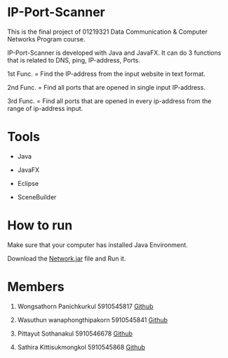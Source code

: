 # IP-Port-Scanner

This is the final project of 01219321 Data Communication & Computer Networks Program course.

IP-Port-Scanner is developed with Java and JavaFX. It can do 3 functions that is related to DNS, ping, IP-address, Ports.

1st Func. = Find the IP-address from the input website in text format.

2nd Func. = Find all ports that are opened in single input IP-address.

3rd Func. = Find all ports that are opened in every ip-address from the range of ip-address input.

# Tools

* Java

* JavaFX

* Eclipse

* SceneBuilder

# How to run

Make sure that your computer has installed Java Environment.

Download the [Network.jar](https://github.com/wasuthun/IP-Port-Scanner/blob/master/Network.jar) file and Run it.

# Members

1. Wongsathorn Panichkurkul 5910545817 [Github](https://github.com/kakmond)

2. Wasuthun wanaphongthipakorn 5910545841 [Github](https://github.com/wasuthun)

3. Pittayut Sothanakul 5910546678 [Github](https://github.com/PittayutSothanakul)

4. Sathira Kittisukmongkol 5910545868 [Github](https://github.com/nongjamie)
